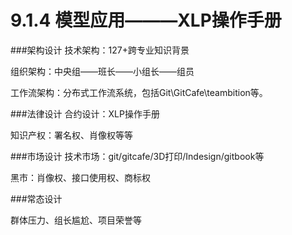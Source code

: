 # 9.1.4 模型应用———XLP操作手册
###架构设计
技术架构：127+跨专业知识背景

组织架构：中央组——班长——小组长——组员

工作流架构：分布式工作流系统，包括Git\GitCafe\teambition等。

###法律设计
合约设计：XLP操作手册

知识产权：署名权、肖像权等等

###市场设计
技术市场：git/gitcafe/3D打印/Indesign/gitbook等

黑市：肖像权、接口使用权、商标权

###常态设计

群体压力、组长尴尬、项目荣誉等


